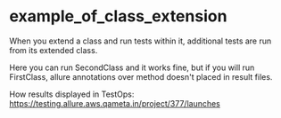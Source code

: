 # example_of_class_extension
When you extend a class and run tests within it, additional tests are run from its extended class.

Here you can run SecondClass and it works fine, but if you will run FirstClass, allure annotations over method doesn't placed in result files.

How results displayed in TestOps:
https://testing.allure.aws.qameta.in/project/377/launches
